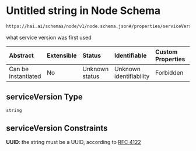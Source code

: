 # Untitled string in Node Schema

```txt
https://hai.ai/schemas/node/v1/node.schema.json#/properties/serviceVersion
```

what service version was  first used

| Abstract            | Extensible | Status         | Identifiable            | Custom Properties | Additional Properties | Access Restrictions | Defined In                                                                          |
| :------------------ | :--------- | :------------- | :---------------------- | :---------------- | :-------------------- | :------------------ | :---------------------------------------------------------------------------------- |
| Can be instantiated | No         | Unknown status | Unknown identifiability | Forbidden         | Allowed               | none                | [node.schema.json\*](../../schemas/node/v1/node.schema.json "open original schema") |

## serviceVersion Type

`string`

## serviceVersion Constraints

**UUID**: the string must be a UUID, according to [RFC 4122](https://tools.ietf.org/html/rfc4122 "check the specification")
